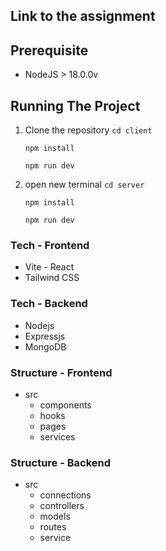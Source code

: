 ## Link to the assignment


## Prerequisite
- NodeJS  > 18.0.0v

## Running The Project
1.	Clone the repository
    ```cd client```

    ```npm install```

    ```npm run dev```

2.  open new terminal
    ```cd server```

    ```npm install```
    
    ```npm run dev```

### Tech - Frontend
- Vite - React
- Tailwind CSS

### Tech - Backend
- Nodejs
- Expressjs
- MongoDB

### Structure - Frontend
- src
    - components
    - hooks
    - pages
    - services

### Structure - Backend
- src
    - connections
    - controllers
    - models
    - routes
    - service